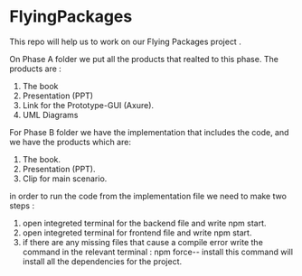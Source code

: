 # FlyingPackages

This repo will help us to work on our Flying Packages project .

On Phase A folder we put all the products that realted to this phase.
The products are :

1. The book
2. Presentation (PPT)
3. Link for the Prototype-GUI (Axure).
4. UML Diagrams

For Phase B folder we have the implementation that includes the code,
and we have the products which are:

1. The book.
2. Presentation (PPT).
3. Clip for main scenario.

in order to run the code from the implementation file we need to make two steps :

1. open integreted terminal for the backend file and write npm start.
2. open integreted terminal for frontend file and write npm start.
3. if there are any missing files that cause a compile error write the command in the relevant terminal : npm force-- install
   this command will install all the dependencies for the project.
